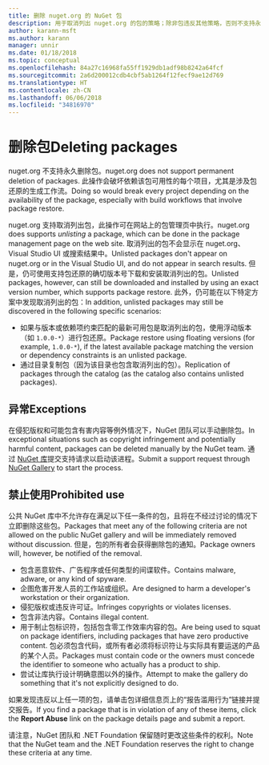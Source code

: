 ```yaml
---
title: 删除 nuget.org 的 NuGet 包
description: 用于取消列出 nuget.org 的包的策略；除非包违反其他策略，否则不支持永久删除。
author: karann-msft
ms.author: karann
manager: unnir
ms.date: 01/18/2018
ms.topic: conceptual
ms.openlocfilehash: 84a27c16968fa55ff1929db1adf98b8242a64fcf
ms.sourcegitcommit: 2a6d200012cdb4cbf5ab1264f12fecf9ae12d769
ms.translationtype: HT
ms.contentlocale: zh-CN
ms.lasthandoff: 06/06/2018
ms.locfileid: "34816970"
---
```

# <a name="deleting-packages"></a><span data-ttu-id="52be0-103">删除包</span><span class="sxs-lookup"><span data-stu-id="52be0-103">Deleting packages</span></span>

<span data-ttu-id="52be0-104">nuget.org 不支持永久删除包。</span><span class="sxs-lookup"><span data-stu-id="52be0-104">nuget.org does not support permanent deletion of packages.</span></span> <span data-ttu-id="52be0-105">此操作会破坏依赖该包可用性的每个项目，尤其是涉及包还原的生成工作流。</span><span class="sxs-lookup"><span data-stu-id="52be0-105">Doing so would break every project depending on the availability of the package, especially with build workflows that involve package restore.</span></span>

<span data-ttu-id="52be0-106">nuget.org 支持取消列出包，此操作可在网站上的包管理页中执行。</span><span class="sxs-lookup"><span data-stu-id="52be0-106">nuget.org does supports *unlisting* a package, which can be done in the package management page on the web site.</span></span> <span data-ttu-id="52be0-107">取消列出的包不会显示在 nuget.org、Visual Studio UI 或搜索结果中。</span><span class="sxs-lookup"><span data-stu-id="52be0-107">Unlisted packages don't appear on nuget.org or in the Visual Studio UI, and do not appear in search results.</span></span> <span data-ttu-id="52be0-108">但是，仍可使用支持包还原的确切版本号下载和安装取消列出的包。</span><span class="sxs-lookup"><span data-stu-id="52be0-108">Unlisted packages, however, can still be downloaded and installed by using an exact version number, which supports package restore.</span></span> <span data-ttu-id="52be0-109">此外，仍可能在以下特定方案中发现取消列出的包：</span><span class="sxs-lookup"><span data-stu-id="52be0-109">In addition, unlisted packages may still be discovered in the following specific scenarios:</span></span>

- <span data-ttu-id="52be0-110">如果与版本或依赖项约束匹配的最新可用包是取消列出的包，使用浮动版本（如 `1.0.0-*`）进行包还原。</span><span class="sxs-lookup"><span data-stu-id="52be0-110">Package restore using floating versions (for example, `1.0.0-*`), if the latest available package matching the version or dependency constraints is an unlisted package.</span></span>
- <span data-ttu-id="52be0-111">通过目录复制包（因为该目录也包含取消列出的包）。</span><span class="sxs-lookup"><span data-stu-id="52be0-111">Replication of packages through the catalog (as the catalog also contains unlisted packages).</span></span>

## <a name="exceptions"></a><span data-ttu-id="52be0-112">异常</span><span class="sxs-lookup"><span data-stu-id="52be0-112">Exceptions</span></span>

<span data-ttu-id="52be0-113">在侵犯版权和可能包含有害内容等例外情况下，NuGet 团队可以手动删除包。</span><span class="sxs-lookup"><span data-stu-id="52be0-113">In exceptional situations such as copyright infringement and potentially harmful content, packages can be deleted manually by the NuGet team.</span></span> <span data-ttu-id="52be0-114">通过 [NuGet 库](http://www.nuget.org)提交支持请求以启动该进程。</span><span class="sxs-lookup"><span data-stu-id="52be0-114">Submit a support request through [NuGet Gallery](http://www.nuget.org) to start the process.</span></span>

## <a name="prohibited-use"></a><span data-ttu-id="52be0-115">禁止使用</span><span class="sxs-lookup"><span data-stu-id="52be0-115">Prohibited use</span></span>

<span data-ttu-id="52be0-116">公共 NuGet 库中不允许存在满足以下任一条件的包，且将在不经过讨论的情况下立即删除这些包。</span><span class="sxs-lookup"><span data-stu-id="52be0-116">Packages that meet any of the following criteria are not allowed on the public NuGet gallery and will be immediately removed without discussion.</span></span> <span data-ttu-id="52be0-117">但是，包的所有者会获得删除包的通知。</span><span class="sxs-lookup"><span data-stu-id="52be0-117">Package owners will, however, be notified of the removal.</span></span>

- <span data-ttu-id="52be0-118">包含恶意软件、广告程序或任何类型的间谍软件。</span><span class="sxs-lookup"><span data-stu-id="52be0-118">Contains malware, adware, or any kind of spyware.</span></span>
- <span data-ttu-id="52be0-119">企图危害开发人员的工作站或组织。</span><span class="sxs-lookup"><span data-stu-id="52be0-119">Are designed to harm a developer's workstation or their organization.</span></span>
- <span data-ttu-id="52be0-120">侵犯版权或违反许可证。</span><span class="sxs-lookup"><span data-stu-id="52be0-120">Infringes copyrights or violates licenses.</span></span>
- <span data-ttu-id="52be0-121">包含非法内容。</span><span class="sxs-lookup"><span data-stu-id="52be0-121">Contains illegal content.</span></span>
- <span data-ttu-id="52be0-122">用于制止包标识符，包括包含零工作效率内容的包。</span><span class="sxs-lookup"><span data-stu-id="52be0-122">Are being used to squat on package identifiers, including packages that have zero productive content.</span></span> <span data-ttu-id="52be0-123">包必须包含代码，或所有者必须将标识符让与实际具有要运送的产品的某个人员。</span><span class="sxs-lookup"><span data-stu-id="52be0-123">Packages must contain code or the owners must concede the identifier to someone who actually has a product to ship.</span></span>
- <span data-ttu-id="52be0-124">尝试让库执行设计明确意图以外的操作。</span><span class="sxs-lookup"><span data-stu-id="52be0-124">Attempt to make the gallery do something that it's not explicitly designed to do.</span></span>

<span data-ttu-id="52be0-125">如果发现违反以上任一项的包，请单击包详细信息页上的“报告滥用行为”链接并提交报告。</span><span class="sxs-lookup"><span data-stu-id="52be0-125">If you find a package that is in violation of any of these items, click the **Report Abuse** link on the package details page and submit a report.</span></span>

<span data-ttu-id="52be0-126">请注意，NuGet 团队和 .NET Foundation 保留随时更改这些条件的权利。</span><span class="sxs-lookup"><span data-stu-id="52be0-126">Note that the NuGet team and the .NET Foundation reserves the right to change these criteria at any time.</span></span>
